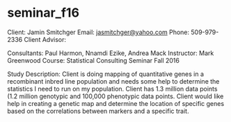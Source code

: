 # seminar_f16

Client: Jamin Smitchger
Email: jasmitchger@yahoo.com
Phone: 509-979-2336
Client Advisor:

Consultants: Paul Harmon, Nnamdi Ezike, Andrea Mack
Instructor: Mark Greenwood
Course: Statistical Consulting Seminar Fall 2016

Study Description: Client is doing mapping of quantitative genes in a recombinant inbred line population and needs some help to determine the statistics I need to run on my population. Client has 1.3 million data points (1.2 million genotypic and 100,000 phenotypic data points. Client would like help in creating a genetic map and determine the location of specific genes based on the correlations between markers and a specific trait.